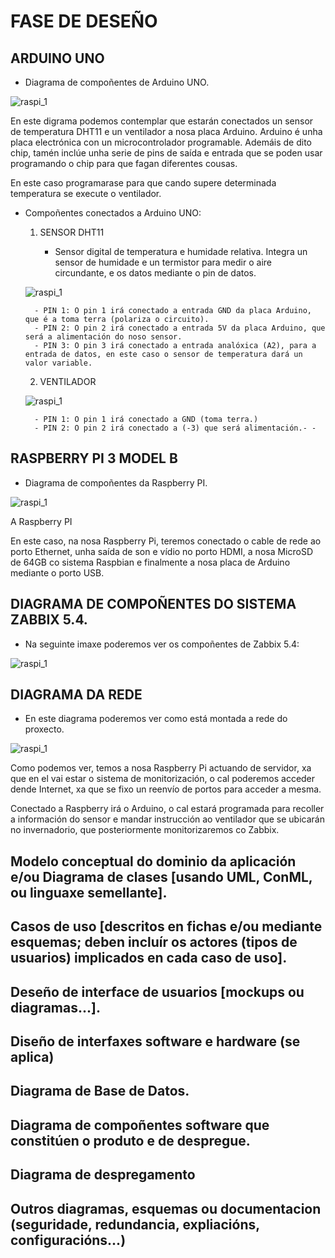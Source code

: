# FASE DE DESEÑO

## ARDUINO UNO

- Diagrama de compoñentes de Arduino UNO.


![raspi_1](doc/img/imaxes-deseno/dese1.png)


En este digrama podemos contemplar que estarán conectados un sensor de temperatura DHT11 e un ventilador a nosa placa Arduino.
Arduino é unha placa electrónica con un microcontrolador programable. Ademáis de dito chip, tamén inclúe unha serie de pins de saída e entrada que se poden usar programando o chip para que fagan diferentes cousas.

En este caso programarase para que cando supere determinada temperatura se execute o ventilador.

- Compoñentes conectados a Arduino UNO:

    1. SENSOR DHT11

        - Sensor digital de temperatura e humidade relativa. Integra un sensor de humidade e un termistor para medir o aire circundante, e os datos mediante o pin de datos.

    ![raspi_1](doc/img/imaxes-deseno/dese2.png)

        - PIN 1: O pin 1 irá conectado a entrada GND da placa Arduino, que é a toma terra (polariza o circuito).
        - PIN 2: O pin 2 irá conectado a entrada 5V da placa Arduino, que será a alimentación do noso sensor.
        - PIN 3: O pin 3 irá conectado a entrada analóxica (A2), para a entrada de datos, en este caso o sensor de temperatura dará un valor variable.

    2. VENTILADOR

    ![raspi_1](doc/img/imaxes-deseno/dese3.png)

        - PIN 1: O pin 1 irá conectado a GND (toma terra.)
        - PIN 2: O pin 2 irá conectado a (-3) que será alimentación.- - 

## RASPBERRY PI 3 MODEL B


- Diagrama de compoñentes da Raspberry PI.


 ![raspi_1](doc/img/imaxes-deseno/dese4.png)

 A Raspberry PI 


En este caso, na nosa Raspberry Pi, teremos conectado o cable de rede ao porto Ethernet, unha saída de son e vídio no porto HDMI, a nosa MicroSD de 64GB co sistema Raspbian e finalmente a nosa placa de Arduino mediante o porto USB.



## DIAGRAMA DE COMPOÑENTES DO SISTEMA ZABBIX 5.4.


- Na seguinte imaxe poderemos ver os compoñentes de Zabbix 5.4:

 ![raspi_1](doc/img/imaxes-deseno/dese6.png)




## DIAGRAMA DA REDE 

- En este diagrama poderemos ver como está montada a rede do proxecto.


 ![raspi_1](doc/img/imaxes-deseno/dese5.png)


Como podemos ver, temos a nosa Raspberry Pi actuando de servidor, xa que en el vai estar o sistema de monitorización, o cal poderemos acceder dende Internet, xa que se fixo un reenvío de portos para acceder a mesma.

Conectado a Raspberry irá o Arduino, o cal estará programada para recoller a información do sensor e mandar instrucción ao ventilador que se ubicarán no invernadorio, que posteriormente monitorizaremos co Zabbix.

















## Modelo conceptual do dominio da aplicación e/ou Diagrama de clases [usando UML, ConML, ou linguaxe semellante].

## Casos de uso [descritos en fichas e/ou mediante esquemas; deben incluír os actores (tipos de usuarios) implicados en cada caso de uso].

## Deseño de interface de usuarios [mockups ou diagramas...].

## Diseño de interfaxes software e hardware (se aplica)

## Diagrama de Base de Datos.

## Diagrama de compoñentes software que constitúen o produto e de despregue.

## Diagrama de despregamento

## Outros diagramas, esquemas ou documentacion (seguridade, redundancia, expliacións, configuracións...)

